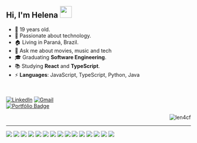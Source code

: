 <!--- Gerado em: 16 de maio de 2024 -->

<h2>Hi, I'm Helena <img width="32" src="./media/outros/handWaving.gif"/></h2> 

- 🎂 19 years old. <br>
- 💚 Passionate about technology. <br>
- 🏠 Living in Paraná, Brazil. <br>
- 💬 Ask me about movies, music and tech <br>
- 🎓 Graduating **Software Engineering**. <br>
- 📚 Studying **React** and **TypeScript**.  <br>
- ⚡ <strong>Languages</strong>: JavaScript, TypeScript, Python, Java <br>

<br>

[![LinkedIn](https://img.shields.io/badge/LinkedIn-0077B5?style=for-the-badge&logo=linkedin&logoColor=white)](https://www.linkedin.com/in/helenacarvalhoferreira/)
[![Gmail](https://img.shields.io/badge/Gmail-333333?style=for-the-badge&logo=gmail&logoColor=red)](mailto:helenacarvalhoferreira05@gmail.com)
<br>
[![Portfólio Badge](https://img.shields.io/badge/-Portfólio-black?style=flat-square&logo=devdotto&logoColor=white&link=https://lenathedev.vercel.app/)](https://www.luizfranzon.dev/)
<p align="right"><img src="https://visitcount.itsvg.in/api?id=len4cf&label=Profile%20Views&color=0&icon=8&pretty=true" alt="len4cf"/></p>
<hr>
<div>
    <img src='https://img.shields.io/badge/Python-3776AB?style=for-the-badge&logo=python&logoColor=white'>
    <img src='https://img.shields.io/badge/HTML5-E34F26?style=for-the-badge&logo=html5&logoColor=white'>
    <img src='https://img.shields.io/badge/CSS3-1572B6?style=for-the-badge&logo=css3&logoColor=white'>
    <img src='https://img.shields.io/badge/JavaScript-F7DF1E?style=for-the-badge&logo=javascript&logoColor=black'>
    <img src='https://img.shields.io/badge/TypeScript-007ACC?style=for-the-badge&logo=typescript&logoColor=white'>
    <img src='https://img.shields.io/badge/PHP-777BB4?style=for-the-badge&logo=php&logoColor=white'>
    <img src='https://img.shields.io/badge/Java-ED8B00?style=for-the-badge&logo=openjdk&logoColor=white'>
    <img src='https://img.shields.io/badge/React-20232A?style=for-the-badge&logo=react&logoColor=61DAFB'>
    <img src='https://img.shields.io/badge/Tailwind_CSS-38B2AC?style=for-the-badge&logo=tailwind-css&logoColor=white'>
    <img src='https://img.shields.io/badge/Bootstrap-563D7C?style=for-the-badge&logo=bootstrap&logoColor=white'>
    <img src='https://img.shields.io/badge/styled--components-DB7093?style=for-the-badge&logo=styled-components&logoColor=white'>
    <img src='https://img.shields.io/badge/React_Router-CA4245?style=for-the-badge&logo=react-router&logoColor=white'>
    <img src='https://img.shields.io/badge/MongoDB-4EA94B?style=for-the-badge&logo=mongodb&logoColor=white'>
    <img src='https://img.shields.io/badge/MySQL-00000F?style=for-the-badge&logo=mysql&logoColor=white'>
    <img src='https://img.shields.io/badge/Node.js-43853D?style=for-the-badge&logo=node.js&logoColor=white'>
</div>


